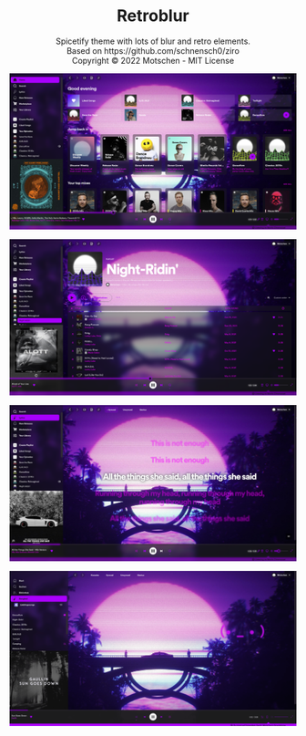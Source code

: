 <h1 align="center">Retroblur</h1>
<p align="center">Spicetify theme with lots of blur and retro elements.<br/>
Based on https://github.com/schnensch0/ziro <br/>
Copyright © 2022 Motschen - MIT License<br/>

![Home](preview/home.png)

![Playlist](preview/playlist.png)

![Synced Lyrics](preview/synced_lyrics.png)

![Missing Lyrics](preview/missing_lyrics.gif)
 </p>
